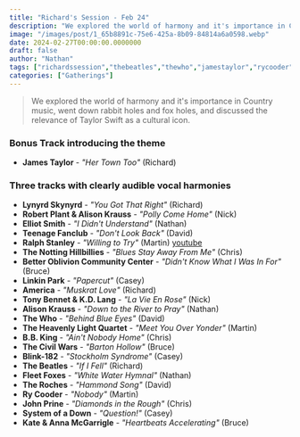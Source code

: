 ```yaml
---
title: "Richard's Session - Feb 24"
description: "We explored the world of harmony and it's importance in Country music, went down rabbit holes and fox holes, and discussed the relevance of Taylor Swift as a cultural icon."
image: "/images/post/1_65b8891c-75e6-425a-8b09-84814a6a0598.webp"
date: 2024-02-27T00:00:00.0000000
draft: false
author: "Nathan"
tags: ["richardssession","thebeatles","thewho","jamestaylor","rycooder","alisonkrauss","america","robertplant","lynyrdskynyrd","fleetfoxes","kateandannamcgarrigle","bbking","linkinpark","thecivilwars","teenagefanclub","thenottinghillbillies","theheavenlylightquartet","blink-182","theroches","johnprine","elliotsmith","ralphstanley","systemofadown","tonybennetandkdlang","betteroblivioncommunitycenter","youtube"]
categories: ["Gatherings"]
---
```

> We explored the world of harmony and it's importance in Country music, went down rabbit holes and fox holes, and discussed the relevance of Taylor Swift as a cultural icon.
### Bonus Track introducing the theme
- **James Taylor** - _"Her Town Too"_ (Richard)
### Three tracks with clearly audible vocal harmonies
- **Lynyrd Skynyrd** - _"You Got That Right"_ (Richard)
- **Robert Plant & Alison Krauss** - _"Polly Come Home"_ (Nick)
- **Elliot Smith** - _"I Didn't Understand"_ (Nathan)
- **Teenage Fanclub** - _"Don't Look Back"_ (David)
- **Ralph Stanley** - _"Willing to Try"_ (Martin) [youtube](https://www.youtube.com/watch?v=KYkczZbeFMs)
- **The Notting Hillbillies** - _"Blues Stay Away From Me"_ (Chris)
- **Better Oblivion Community Center** - _"Didn't Know What I Was In For"_ (Bruce)
- **Linkin Park** - _"Papercut"_ (Casey)
- **America** - _"Muskrat Love"_ (Richard)
- **Tony Bennet & K.D. Lang** - _"La Vie En Rose"_ (Nick)
- **Alison Krauss** - _"Down to the River to Pray"_ (Nathan)
- **The Who** - _"Behind Blue Eyes"_ (David)
- **The Heavenly Light Quartet** - _"Meet You Over Yonder"_ (Martin)
- **B.B. King** - _"Ain't Nobody Home"_ (Chris)
- **The Civil Wars** - _"Barton Hollow"_ (Bruce)
- **Blink-182** - _"Stockholm Syndrome"_ (Casey)
- **The Beatles** - _"If I Fell"_ (Richard)
- **Fleet Foxes** - _"White Water Hymnal"_ (Nathan)
- **The Roches** - _"Hammond Song"_ (David)
- **Ry Cooder** - _"Nobody"_ (Martin)
- **John Prine** - _"Diamonds in the Rough"_ (Chris)
- **System of a Down** - _"Question!"_ (Casey)
- **Kate & Anna McGarrigle** - _"Heartbeats Accelerating"_ (Bruce)